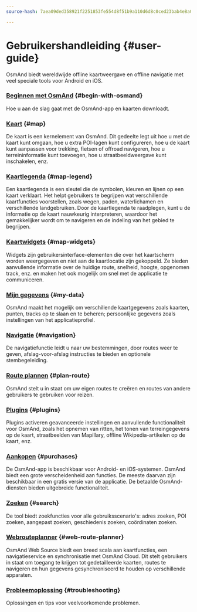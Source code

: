 ```yaml
---
source-hash: 7aea09ded358921f2251853fe554d8f51b9a110d6d8c0ced23bab4e8a044c7d3

---
```

# Gebruikershandleiding {#user-guide}

OsmAnd biedt wereldwijde offline kaartweergave en offline navigatie met veel speciale tools voor Android en iOS.


### [Beginnen met OsmAnd](./start-with/index.md) {#begin-with-osmand}

Hoe u aan de slag gaat met de OsmAnd-app en kaarten downloadt.

### [Kaart](./map/index.md) {#map}

De kaart is een kernelement van OsmAnd. Dit gedeelte legt uit hoe u met de kaart kunt omgaan, hoe u extra POI-lagen kunt configureren, hoe u de kaart kunt aanpassen voor trekking, fietsen of offroad navigeren, hoe u terreininformatie kunt toevoegen, hoe u straatbeeldweergave kunt inschakelen, enz.

### [Kaartlegenda](./map-legend/index.md) {#map-legend}

Een kaartlegenda is een sleutel die de symbolen, kleuren en lijnen op een kaart verklaart. Het helpt gebruikers te begrijpen wat verschillende kaartfuncties voorstellen, zoals wegen, paden, waterlichamen en verschillende landgebruiken. Door de kaartlegenda te raadplegen, kunt u de informatie op de kaart nauwkeurig interpreteren, waardoor het gemakkelijker wordt om te navigeren en de indeling van het gebied te begrijpen.

### [Kaartwidgets](./widgets/index.md) {#map-widgets}

Widgets zijn gebruikersinterface-elementen die over het kaartscherm worden weergegeven en niet aan de kaartlocatie zijn gekoppeld. Ze bieden aanvullende informatie over de huidige route, snelheid, hoogte, opgenomen track, enz. en maken het ook mogelijk om snel met de applicatie te communiceren.

### [Mijn gegevens](./personal/index.md) {#my-data}

OsmAnd maakt het mogelijk om verschillende kaartgegevens zoals kaarten, punten, tracks op te slaan en te beheren; persoonlijke gegevens zoals instellingen van het applicatieprofiel.

### [Navigatie](./navigation/index.md) {#navigation}

De navigatiefunctie leidt u naar uw bestemmingen, door routes weer te geven, afslag-voor-afslag instructies te bieden en optionele stembegeleiding.

### [Route plannen](./plan-route/index.md) {#plan-route}

OsmAnd stelt u in staat om uw eigen routes te creëren en routes van andere gebruikers te gebruiken voor reizen.

### [Plugins](./plugins/index.md) {#plugins}

Plugins activeren geavanceerde instellingen en aanvullende functionaliteit voor OsmAnd, zoals het opnemen van ritten, het tonen van terreingegevens op de kaart, straatbeelden van Mapillary, offline Wikipedia-artikelen op de kaart, enz.

### [Aankopen](./purchases/index.md) {#purchases}

De OsmAnd-app is beschikbaar voor Android- en iOS-systemen. OsmAnd biedt een grote verscheidenheid aan functies. De meeste daarvan zijn beschikbaar in een gratis versie van de applicatie. De betaalde OsmAnd-diensten bieden uitgebreide functionaliteit.

### [Zoeken](./search/index.md) {#search}

De tool biedt zoekfuncties voor alle gebruiksscenario's: adres zoeken, POI zoeken, aangepast zoeken, geschiedenis zoeken, coördinaten zoeken.

### [Webrouteplanner](./web/index.md) {#web-route-planner}

OsmAnd Web Source biedt een breed scala aan kaartfuncties, een navigatieservice en synchronisatie met OsmAnd Cloud. Dit stelt gebruikers in staat om toegang te krijgen tot gedetailleerde kaarten, routes te navigeren en hun gegevens gesynchroniseerd te houden op verschillende apparaten.

### [Probleemoplossing](./troubleshooting/index.md) {#troubleshooting}

Oplossingen en tips voor veelvoorkomende problemen.
